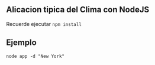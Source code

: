 ## Alicacion tipica del Clima con NodeJS

Recuerde ejecutar ```npm install```

## Ejemplo 

```
node app -d "New York"
```